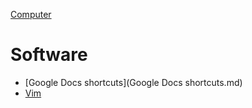 [Computer](Computer.md)

# Software

- [Google Docs shortcuts](Google Docs shortcuts.md)
- [Vim](Vim.md)
